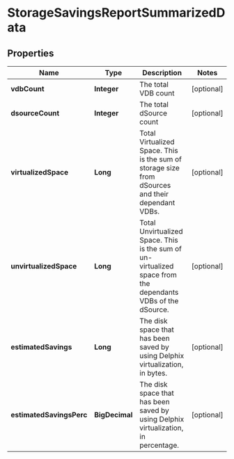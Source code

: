 

# StorageSavingsReportSummarizedData


## Properties

| Name | Type | Description | Notes |
|------------ | ------------- | ------------- | -------------|
|**vdbCount** | **Integer** | The total VDB count |  [optional] |
|**dsourceCount** | **Integer** | The total dSource count |  [optional] |
|**virtualizedSpace** | **Long** | Total Virtualized Space. This is the sum of storage size from dSources and their dependant VDBs. |  [optional] |
|**unvirtualizedSpace** | **Long** | Total Unvirtualized Space. This is the sum of un-virtualized space from the dependants VDBs of the dSource. |  [optional] |
|**estimatedSavings** | **Long** | The disk space that has been saved by using Delphix virtualization, in bytes. |  [optional] |
|**estimatedSavingsPerc** | **BigDecimal** | The disk space that has been saved by using Delphix virtualization, in percentage. |  [optional] |




